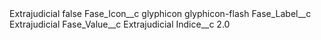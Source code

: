 <?xml version="1.0" encoding="UTF-8"?>
<CustomMetadata xmlns="http://soap.sforce.com/2006/04/metadata" xmlns:xsi="http://www.w3.org/2001/XMLSchema-instance" xmlns:xsd="http://www.w3.org/2001/XMLSchema">
    <label>Extrajudicial</label>
    <protected>false</protected>
    <values>
        <field>Fase_Icon__c</field>
        <value xsi:type="xsd:string">glyphicon glyphicon-flash</value>
    </values>
    <values>
        <field>Fase_Label__c</field>
        <value xsi:type="xsd:string">Extrajudicial</value>
    </values>
    <values>
        <field>Fase_Value__c</field>
        <value xsi:type="xsd:string">Extrajudicial</value>
    </values>
    <values>
        <field>Indice__c</field>
        <value xsi:type="xsd:double">2.0</value>
    </values>
</CustomMetadata>
